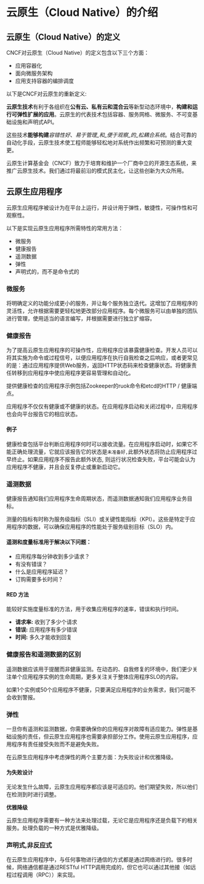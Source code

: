 # 云原生（Cloud Native）的介绍

## 云原生（Cloud Native）的定义

CNCF对云原生（Cloud Native）的定义包含以下三个方面：

* 应用容器化
* 面向微服务架构
* 应用支持容器的编排调度

以下是CNCF对云原生的重新定义:

**云原生技术**有利于各组织在**公有云、私有云和混合云**等新型动态环境中，**构建和运行可弹性扩展的应用**。云原生的代表技术包括容器、服务网格、微服务、不可变基础设施和声明式API。

这些技术**能够构建**_容错性好_、_易于管理_和_便于观察_的_松耦合系统_。结合可靠的自动化手段，云原生技术使工程师能够轻松地对系统作出频繁和可预测的重大变更。

云原生计算基金会（CNCF）致力于培育和维护一个厂商中立的开源生态系统，来推广云原生技术。我们通过将最前沿的模式民主化，让这些创新为大众所用。

## 云原生应用程序

云原生应用程序被设计为在平台上运行，并设计用于弹性，敏捷性，可操作性和可观察性。

以下是实现云原生应用程序所需特性的常用方法：

* 微服务
* 健康报告
* 遥测数据
* 弹性
* 声明式的，而不是命令式的

### 微服务

将明确定义的功能分成更小的服务，并让每个服务独立迭代。这增加了应用程序的灵活性，允许根据需要更轻松地更改部分应用程序。每个微服务可以由单独的团队进行管理，使用适当的语言编写，并根据需要进行独立扩缩容。

### 健康报告

为了提高云原生应用程序的可操作性，应用程序应该暴露健康检查。开发人员可以将其实施为命令或过程信号，以便应用程序在执行自我检查之后响应，或者更常见的是：通过应用程序提供Web服务，返回HTTP状态码来检查健康状态。将健康责任转移到应用程序中使应用程序更容易管理和自动化。

提供健康检查的应用程序示例包括Zookeeper的ruok命令和etcd的HTTP / 健康端点。

应用程序不仅仅有健康或不健康的状态。在应用程序启动和关闭过程中，应用程序也会向平台报告它的相应状态。

#### 例子

健康检查包括平台判断应用程序何时可以接收流量。在应用程序启动时，如果它不能正确处理流量，它就应该报告它的状态是`未准备好,`此额外状态将防止应用程序过早终止。如果应用程序不报告此额外状态, 则运行状况检查失败，平台可能会认为应用程序不健康，并且会反复停止或重新启动它。

### 遥测数据

健康报告通知我们应用程序生命周期状态，而遥测数据通知我们应用程序业务目标。

测量的指标有时称为服务级指标（SLI）或关键性能指标（KPI）。这些是特定于应用程序的数据，可以确保应用程序的性能处于服务级别目标（SLO）内。

#### 遥测和度量标准用于解决以下问题：

* 应用程序每分钟收到多少请求？
* 有没有错误？
* 什么是应用程序延迟？
* 订购需要多长时间？

#### RED 方法

能较好实施度量标准的方法，用于收集应用程序的速率，错误和执行时间。

* **请求率:** 收到了多少个请求
* **错误:** 应用程序有多少错误
* **时间:** 多久才能收到回复

### 健康报告和遥测数据的区别

遥测数据应该用于提醒而非健康监测。在动态的、自我修复的环境中，我们更少关注单个应用程序实例的生命周期，更多关注关于整体应用程序SLO的内容。

如果1个实例或50个应用程序不健康，只要满足应用程序的业务需求，我们可能不会收到警报。

### 弹性

一旦你有遥测和监测数据，你需要确保你的应用程序对故障有适应能力。弹性是基础设施的责任，但云原生应用程序也需要承担部分工作。使用云原生应用程序，应用程序有责任接受失败而不是避免失败。

在云原生应用程序中考虑弹性的两个主要方面：为失败设计和优雅降级。

#### **为失败设计**

无论发生什么故障，云原生应用程序都应该是可适应的。他们期望失败，所以他们在检测到时进行调整。

**优雅降级**

云原生应用程序需要有一种方法来处理过载，无论它是应用程序还是负载下的相关服务。处理负载的一种方式是优雅降级。

### **声明式,非反应式**

在云原生应用程序中，与任何事物进行通信的方式都是通过网络进行的。很多时候，网络通信都是通过RESTful HTTP调用完成的，但它也可以通过其他接（如远程过程调用（RPC））来实现。





